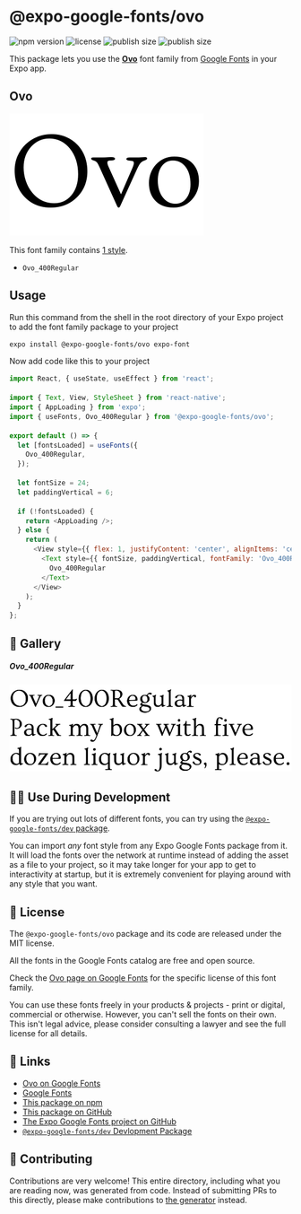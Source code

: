 # @expo-google-fonts/ovo

![npm version](https://flat.badgen.net/npm/v/@expo-google-fonts/ovo)
![license](https://flat.badgen.net/github/license/expo/google-fonts)
![publish size](https://flat.badgen.net/packagephobia/install/@expo-google-fonts/ovo)
![publish size](https://flat.badgen.net/packagephobia/publish/@expo-google-fonts/ovo)

This package lets you use the [**Ovo**](https://fonts.google.com/specimen/Ovo) font family from [Google Fonts](https://fonts.google.com/) in your Expo app.

## Ovo

![Ovo](./font-family.png)

This font family contains [1 style](#-gallery).

- `Ovo_400Regular`

## Usage

Run this command from the shell in the root directory of your Expo project to add the font family package to your project
```sh
expo install @expo-google-fonts/ovo expo-font
```

Now add code like this to your project
```js
import React, { useState, useEffect } from 'react';

import { Text, View, StyleSheet } from 'react-native';
import { AppLoading } from 'expo';
import { useFonts, Ovo_400Regular } from '@expo-google-fonts/ovo';

export default () => {
  let [fontsLoaded] = useFonts({
    Ovo_400Regular,
  });

  let fontSize = 24;
  let paddingVertical = 6;

  if (!fontsLoaded) {
    return <AppLoading />;
  } else {
    return (
      <View style={{ flex: 1, justifyContent: 'center', alignItems: 'center' }}>
        <Text style={{ fontSize, paddingVertical, fontFamily: 'Ovo_400Regular' }}>
          Ovo_400Regular
        </Text>
      </View>
    );
  }
};

```

## 🔡 Gallery

##### Ovo_400Regular
![Ovo_400Regular](./Ovo_400Regular.ttf.png)


## 👩‍💻 Use During Development

If you are trying out lots of different fonts, you can try using the [`@expo-google-fonts/dev` package](https://github.com/expo/google-fonts/tree/master/font-packages/dev#readme).

You can import *any* font style from any Expo Google Fonts package from it. It will load the fonts
over the network at runtime instead of adding the asset as a file to your project, so it may take longer
for your app to get to interactivity at startup, but it is extremely convenient
for playing around with any style that you want.

## 📖 License

The `@expo-google-fonts/ovo` package and its code are released under the MIT license.

All the fonts in the Google Fonts catalog are free and open source.

Check the [Ovo page on Google Fonts](https://fonts.google.com/specimen/Ovo) for the specific license of this font family.

You can use these fonts freely in your products & projects - print or digital, commercial or otherwise. However, you can't sell the fonts on their own. This isn't legal advice, please consider consulting a lawyer and see the full license for all details.

## 🔗 Links

- [Ovo on Google Fonts](https://fonts.google.com/specimen/Ovo)
- [Google Fonts](https://fonts.google.com/)
- [This package on npm](https://www.npmjs.com/package/@expo-google-fonts/ovo)
- [This package on GitHub](https://github.com/expo/google-fonts/tree/master/font-packages/ovo)
- [The Expo Google Fonts project on GitHub](https://github.com/expo/google-fonts)
- [`@expo-google-fonts/dev` Devlopment Package](https://github.com/expo/google-fonts/tree/master/font-packages/dev)

## 🤝 Contributing

Contributions are very welcome! This entire directory, including what you are reading now, was generated from code. Instead of submitting PRs to this directly, please make contributions to [the generator](https://github.com/expo/google-fonts/tree/master/packages/generator) instead.
